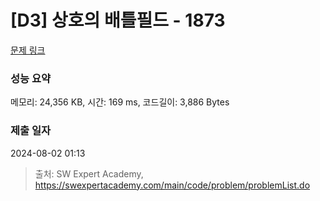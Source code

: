 # [D3] 상호의 배틀필드 - 1873 

[문제 링크](https://swexpertacademy.com/main/code/problem/problemDetail.do?contestProbId=AV5LyE7KD2ADFAXc) 

### 성능 요약

메모리: 24,356 KB, 시간: 169 ms, 코드길이: 3,886 Bytes

### 제출 일자

2024-08-02 01:13



> 출처: SW Expert Academy, https://swexpertacademy.com/main/code/problem/problemList.do